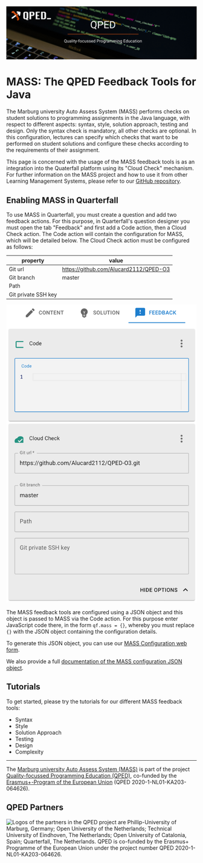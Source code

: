 ![Logo of the QPED project.](images/qped-banner.png)

# MASS: The QPED Feedback Tools for Java

The Marburg university Auto Assess System (MASS) performs checks on
student solutions to programming assignments in the Java language, with
respect to different aspects: syntax, style, solution approach, testing
and design. Only the syntax check is mandatory, all other checks are
optional. In this configuration, lectures can specify which checks
that want to be performed on student solutions and configure these
checks according to the requirements of their assignment.

This page is concerned with the usage of the MASS feedback tools is as
an integration into the Quaterfall platform using its "Cloud Check" mechanism.
For further information on the MASS project and how to use it from other
Learning Management Systems, please refer to our [GitHub repository](https://github.com/Alucard2112/QPED-O3).

## Enabling MASS in Quarterfall

To use MASS in Quarterfall, you must create a question and add two feedback
actions. For this purpose, in Quarterfall's question designer you must open
the tab "Feedback" and first add a Code action, then a Cloud Check action.
The Code action will contain the configuration for MASS, which will be detailed
below. The Cloud Check action must be configured as follows:

| property            | value                                  |
|---------------------|----------------------------------------|
| Git url             | https://github.com/Alucard2112/QPED-O3 |
| Git branch          | master                                 |
| Path                |                                        |
| Git private SSH key |                                        |

![Screenshot of configuring the MASS Cloud Check in Quarterfall.](images/quarterfall-cloudcheck.png)

The MASS feedback tools are configured using a JSON object and this object is
passed to MASS via the Code action. For this purpose enter JavaScript code there,
in the form ```qf.mass = {}```, whereby you must replace ```{}``` with the JSON object
containing the configuration details.

To generate this JSON object, you can use our [MASS Configuration web form](index.html).

We also provide a full [documentation of the MASS configuration JSON object](mass.md).

## Tutorials

To get started, please try the tutorials for our different MASS feedback tools:

* Syntax
* Style
* Solution Approach
* Testing
* Design
* Complexity

---

The [Marburg university Auto Assess System (MASS)](http://qped.github.io) is part of the project [Quality-focussed Programming Education (QPED)](https://qped.eu), co-funded by the [Erasmus+-Program of the European Union](https://erasmus-plus.ec.europa.eu) (QPED 2020-1-NL01-KA203-064626).

## QPED Partners

![Logos of the partners in the QPED project are Phillip-University of Marburg, Germany;
Open University of the Netherlands; Technical University of Eindhoven, The Netherlands;
Open University of Catalonia, Spain; Quarterfall, The Netherlands. QPED is co-funded by the Erasmus+ Programme of the European Union under the project number
QPED 2020-1-NL01-KA203-064626.](images/partners.png)